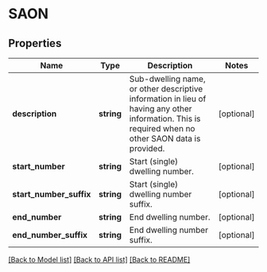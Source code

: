 # SAON

## Properties
Name | Type | Description | Notes
------------ | ------------- | ------------- | -------------
**description** | **string** | Sub-dwelling name, or other descriptive information in lieu of having any other information. This is required when no other SAON data is provided. | [optional] 
**start_number** | **string** | Start (single) dwelling number. | [optional] 
**start_number_suffix** | **string** | Start (single) dwelling number suffix. | [optional] 
**end_number** | **string** | End dwelling number. | [optional] 
**end_number_suffix** | **string** | End dwelling number suffix. | [optional] 

[[Back to Model list]](../README.md#documentation-for-models) [[Back to API list]](../README.md#documentation-for-api-endpoints) [[Back to README]](../README.md)



